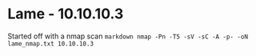 # Lame - 10.10.10.3

Started off with a nmap scan 
``` markdown nmap -Pn -T5 -sV -sC -A -p- -oN lame_nmap.txt 10.10.10.3 ```
